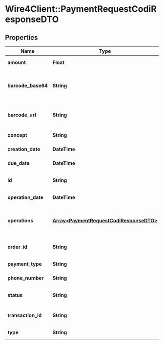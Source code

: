 # Wire4Client::PaymentRequestCodiResponseDTO

## Properties
Name | Type | Description | Notes
------------ | ------------- | ------------- | -------------
**amount** | **Float** | Monto del pago. | [optional] 
**barcode_base64** | **String** | Imagen QR en formato Base64 para el CODI®. | [optional] 
**barcode_url** | **String** | URL de la imagen QR para el CODI®. | [optional] 
**concept** | **String** | Concepto de pago. | [optional] 
**creation_date** | **DateTime** | Fecha de creación. | [optional] 
**due_date** | **DateTime** | Fecha de vencimiento. | [optional] 
**id** | **String** | Identificador de la operacion. | [optional] 
**operation_date** | **DateTime** | Fecha de la operacion. | [optional] 
**operations** | [**Array&lt;PaymentRequestCodiResponseDTO&gt;**](PaymentRequestCodiResponseDTO.md) | Listado de pagos realizados sobre la petición. | [optional] 
**order_id** | **String** | OrderId asignada a la solicitud. | [optional] 
**payment_type** | **String** | Tipo de pago. | [optional] 
**phone_number** | **String** | Numero de teléfono. | [optional] 
**status** | **String** | Estatus de la orden de pago. | [optional] 
**transaction_id** | **String** | Identificador de la transacción. | [optional] 
**type** | **String** | Tipo de petición. | [optional] 


